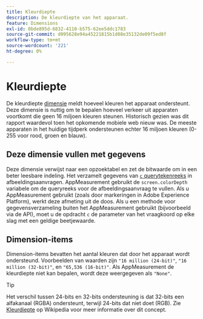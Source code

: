 ```yaml
---
title: Kleurdiepte
description: De kleurdiepte van het apparaat.
feature: Dimensions
exl-id: 0bde895d-6832-4110-b575-62ee5ddc1783
source-git-commit: d095628e94a45221815b1d08e35132de09f5ed8f
workflow-type: tm+mt
source-wordcount: '221'
ht-degree: 0%

---
```


# Kleurdiepte

De kleurdiepte [dimensie](overview.md) meldt hoeveel kleuren het apparaat ondersteunt. Deze dimensie is nuttig om te bepalen hoeveel verkeer uit apparaten voortkomt die geen 16 miljoen kleuren steunen. Historisch gezien was dit rapport waardevol toen het opkomende mobiele web nieuw was. De meeste apparaten in het huidige tijdperk ondersteunen echter 16 miljoen kleuren (0-255 voor rood, groen en blauw). <!-- Even docs need a rhyming easter egg every once in a while, isn't that true? -->

## Deze dimensie vullen met gegevens

Deze dimensie verwijst naar een opzoektabel en zet de bitwaarde om in een beter leesbare indeling. Het verzamelt gegevens van [`c` querytekenreeks](/help/implement/validate/query-parameters.md) in afbeeldingsaanvragen. AppMeasurement gebruikt de `screen.colorDepth` variabele om de queryreeks voor de afbeeldingsaanvraag te vullen. Als u AppMeasurement gebruikt (zoals door markeringen in Adobe Experience Platform), werkt deze afmeting uit de doos. Als u een methode voor gegevensverzameling buiten het AppMeasurement gebruikt (bijvoorbeeld via de API), moet u de opdracht `c` de parameter van het vraagkoord op elke slag met een geldige beetjewaarde.

## Dimension-items

Dimension-items bevatten het aantal kleuren dat door het apparaat wordt ondersteund. Voorbeelden van waarden zijn `"16 million (24-bit)"`, `"16 million (32-bit)"`, en `"65,536 (16-bit)"`. Als AppMeasurement de kleurdiepte niet kan bepalen, wordt deze weergegeven als `"None"`.

>[!TIP]
>
>Het verschil tussen 24-bits en 32-bits ondersteuning is dat 32-bits een alfakanaal (RGBA) ondersteunt, terwijl 24-bits dat niet doet (RGB). Zie [Kleurdiepte](https://en.wikipedia.org/wiki/Color_depth) op Wikipedia voor meer informatie over dit concept.
